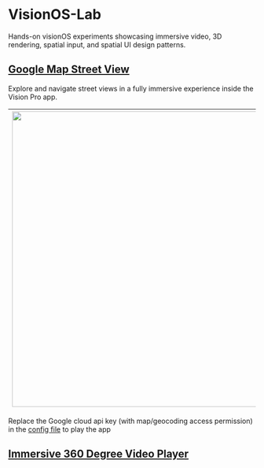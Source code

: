 # VisionOS-Lab
Hands-on visionOS experiments showcasing immersive video, 3D rendering, spatial input, and spatial UI design patterns.

## [Google Map Street View](google_street_view/google_street_view)
Explore and navigate street views in a fully immersive experience inside the Vision Pro app.

| <img width="600" alt="" src="images/street_view_1.png"> | <img width="600" alt="" src="images/street_view_2.png"> |
|:--|:--|

Replace the Google cloud api key (with map/geocoding access permission) in the [config file](google_street_view/google_street_view/Config.sample.plist) to play the app

## [Immersive 360 Degree Video Player](immersive_video_player/immersive_video_player)

